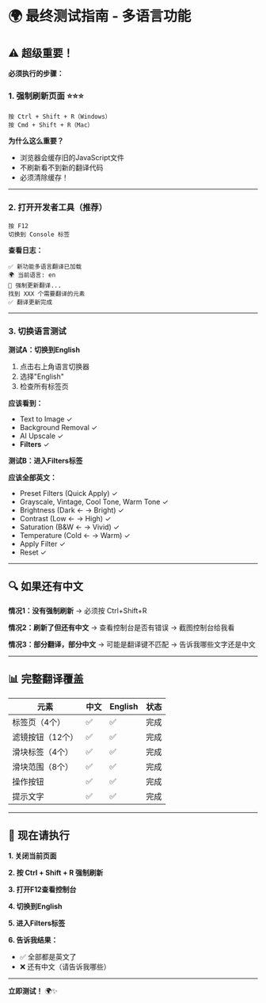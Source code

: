 # 🌍 最终测试指南 - 多语言功能

## ⚠️ 超级重要！

**必须执行的步骤：**

### **1. 强制刷新页面** ⭐⭐⭐
```
按 Ctrl + Shift + R（Windows）
按 Cmd + Shift + R（Mac）
```

**为什么这么重要？**
- 浏览器会缓存旧的JavaScript文件
- 不刷新看不到新的翻译代码
- 必须清除缓存！

---

### **2. 打开开发者工具（推荐）**
```
按 F12
切换到 Console 标签
```

**查看日志：**
```
✅ 新功能多语言翻译已加载
🌍 当前语言: en
🔄 强制更新翻译...
找到 XXX 个需要翻译的元素
✅ 翻译更新完成
```

---

### **3. 切换语言测试**

**测试A：切换到English**
1. 点击右上角语言切换器
2. 选择"English"
3. 检查所有标签页

**应该看到：**
- Text to Image ✓
- Background Removal ✓
- AI Upscale ✓
- **Filters** ✓

**测试B：进入Filters标签**

**应该全部英文：**
- Preset Filters (Quick Apply) ✓
- Grayscale, Vintage, Cool Tone, Warm Tone ✓
- Brightness (Dark ← → Bright) ✓
- Contrast (Low ← → High) ✓
- Saturation (B&W ← → Vivid) ✓
- Temperature (Cold ← → Warm) ✓
- Apply Filter ✓
- Reset ✓

---

## 🔍 如果还有中文

**情况1：没有强制刷新**
→ 必须按 Ctrl+Shift+R

**情况2：刷新了但还有中文**
→ 查看控制台是否有错误
→ 截图控制台给我看

**情况3：部分翻译，部分中文**
→ 可能是翻译键不匹配
→ 告诉我哪些文字还是中文

---

## 📊 完整翻译覆盖

| 元素 | 中文 | English | 状态 |
|------|------|---------|------|
| 标签页（4个） | ✅ | ✅ | 完成 |
| 滤镜按钮（12个） | ✅ | ✅ | 完成 |
| 滑块标签（4个） | ✅ | ✅ | 完成 |
| 滑块范围（8个） | ✅ | ✅ | 完成 |
| 操作按钮 | ✅ | ✅ | 完成 |
| 提示文字 | ✅ | ✅ | 完成 |

---

## 🎯 现在请执行

**1. 关闭当前页面**

**2. 按 Ctrl + Shift + R 强制刷新**

**3. 打开F12查看控制台**

**4. 切换到English**

**5. 进入Filters标签**

**6. 告诉我结果：**
- ✅ 全部都是英文了
- ❌ 还有中文（请告诉我哪些）

---

**立即测试！** 🌍✨

